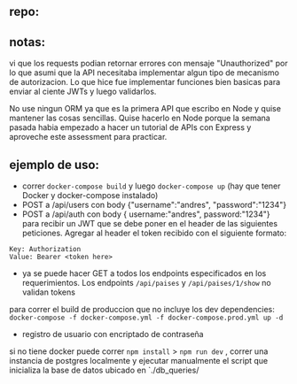 
## repo:
## notas:
vi que los requests podian retornar errores con mensaje "Unauthorized" por lo que asumi que la API necesitaba implementar algun tipo de mecanismo de autorizacion. Lo que hice fue implementar funciones bien basicas para enviar al ciente JWTs y luego validarlos.

No use ningun ORM ya que es la primera API que escribo en Node y quise mantener las cosas sencillas. Quise hacerlo en Node porque la semana pasada habia empezado a hacer un tutorial de APIs con Express y aproveche este assessment para practicar.

## ejemplo de uso:
* correr `docker-compose build` y luego `docker-compose up` (hay que tener Docker y docker-compose instalado)
* POST a /api/users con body {"username":"andres", "password":"1234"}
* POST a /api/auth con body { username:"andres", password:"1234"} para recibir un JWT que se debe poner en el header de las siguientes peticiones.
Agregar al header el token recibido con el siguiente formato:
```
Key: Authorization
Value: Bearer <token here>
```
* ya se puede hacer GET a todos los endpoints especificados en los requerimientos. Los endpoints `/api/paises` y `/api/paises/1/show` no validan tokens

para correr el build de produccion que no incluye los dev dependencies: `docker-compose -f docker-compose.yml -f docker-compose.prod.yml up -d`
* registro de usuario con encriptado de contraseña

si no tiene docker puede correr `npm install` > `npm run dev` , correr una instancia de postgres localmente y ejecutar manualmente el script que inicializa la base de datos ubicado en `./db_queries/
